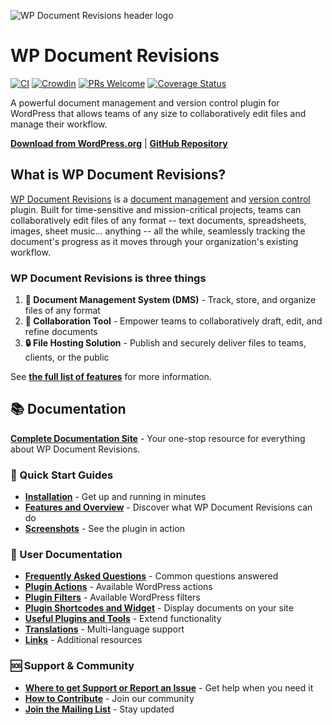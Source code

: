 ![WP Document Revisions header logo](https://user-images.githubusercontent.com/282759/120903696-a46aaf00-c615-11eb-947e-60554e9fff95.png)

# WP Document Revisions

[![CI](https://github.com/wp-document-revisions/wp-document-revisions/actions/workflows/ci.yml/badge.svg)](https://github.com/wp-document-revisions/wp-document-revisions/actions/workflows/ci.yml) [![Crowdin](https://d322cqt584bo4o.cloudfront.net/wordpress-document-revisions/localized.svg)](https://crowdin.com/project/wordpress-document-revisions) [![PRs Welcome](https://img.shields.io/badge/PRs-welcome-brightgreen.svg?style=flat-square)](http://makeapullrequest.com) [![Coverage Status](https://codecov.io/gh/wp-document-revisions/wp-document-revisions/branch/main/graphs/badge.svg?branch=main)](https://codecov.io/github/wp-document-revisions/wp-document-revisions?branch=main)

A powerful document management and version control plugin for WordPress that allows teams of any size to collaboratively edit files and manage their workflow.

**[Download from WordPress.org](https://wordpress.org/plugins/wp-document-revisions/)** | **[GitHub Repository](https://github.com/wp-document-revisions/wp-document-revisions)**

## What is WP Document Revisions?

[WP Document Revisions](https://wordpress.org/plugins/wp-document-revisions/) is a [document management](https://en.wikipedia.org/wiki/Document_management_system) and [version control](http://en.wikipedia.org/wiki/Revision_control) plugin. Built for time-sensitive and mission-critical projects, teams can collaboratively edit files of any format -- text documents, spreadsheets, images, sheet music... anything -- all the while, seamlessly tracking the document's progress as it moves through your organization's existing workflow.

### WP Document Revisions is three things

1. **📁 Document Management System (DMS)** - Track, store, and organize files of any format
2. **👥 Collaboration Tool** - Empower teams to collaboratively draft, edit, and refine documents
3. **🔒 File Hosting Solution** - Publish and securely deliver files to teams, clients, or the public

See [**the full list of features**](./features.md) for more information.

## 📚 Documentation

**[Complete Documentation Site](https://wp-document-revisions.github.io/wp-document-revisions)** - Your one-stop resource for everything about WP Document Revisions.

### 🎯 Quick Start Guides

* **[Installation](./installation.md)** - Get up and running in minutes
* **[Features and Overview](./features.md)** - Discover what WP Document Revisions can do
* **[Screenshots](./screenshots.md)** - See the plugin in action

### 📖 User Documentation  

* **[Frequently Asked Questions](./frequently-asked-questions.md)** - Common questions answered
* **[Plugin Actions](./actions.md)** - Available WordPress actions  
* **[Plugin Filters](./filters.md)** - Available WordPress filters
* **[Plugin Shortcodes and Widget](./shortcodes.md)** - Display documents on your site
* **[Useful Plugins and Tools](./useful-plugins-and-tools.md)** - Extend functionality
* **[Translations](./translations.md)** - Multi-language support
* **[Links](./links.md)** - Additional resources

### 🆘 Support & Community

* **[Where to get Support or Report an Issue](./SUPPORT.md)** - Get help when you need it
* **[How to Contribute](./CONTRIBUTING.md)** - Join our community
* **[Join the Mailing List](https://groups.google.com/forum/#!forum/wp-document-revisions)** - Stay updated
